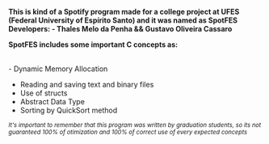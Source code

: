 **This is kind of a Spotify program made for a college project at UFES (Federal University of Espírito Santo) and it was named as SpotFES**<br />
**Developers: - Thales Melo da Penha && Gustavo Oliveira Cassaro**

**SpotFES includes some important C concepts as:**

<br />- Dynamic Memory Allocation<br />
- Reading and saving text and binary files<br />
- Use of structs<br />
- Abstract Data Type<br />
- Sorting by QuickSort method <br />

<sub>*It's important to remember that this program was written by graduation students, so its not guaranteed 100% of otimization and 100% of correct use of every expected concepts*</sub>
